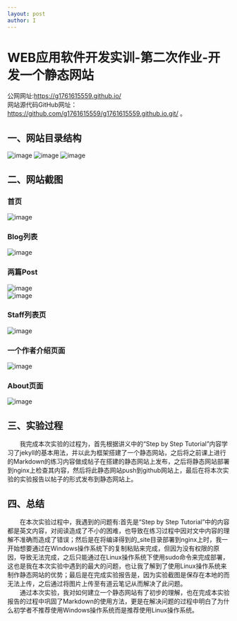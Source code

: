 ```yaml
---
layout: post
author: I
---
```

# WEB应用软件开发实训-第二次作业-开发一个静态网站    
公网网址:https://g1761615559.github.io/      
网站源代码GitHub网址：https://github.com/g1761615559/g1761615559.github.io.git/ 。

## 一、网站目录结构   
![image](https://note.youdao.com/yws/api/personal/file/WEB1731477b59d48033c8d2463b775b3908?method=download&shareKey=edd61222882155702ea231a6ce75d6b6)
![image](https://note.youdao.com/yws/api/personal/file/WEB34b179c2b3920b2b3fd000d2e0b3c9ed?method=download&shareKey=6484a82c11126050dcb5cc62cf7c76da)
![image](https://note.youdao.com/yws/api/personal/file/WEB58f871031368c553422a072d664a45cd?method=download&shareKey=bfa48a22717b23cbfd0a2a74e007aa09)
## 二、网站截图     
### 首页   
![image](https://note.youdao.com/yws/api/personal/file/WEBe8cf45e54ade683823d8387e14e94acb?method=download&shareKey=09a4f046d0c829f16e4f2700dcbfa33f)   
### Blog列表   
![image](https://note.youdao.com/yws/api/personal/file/WEBe037082d0fa5166daa1a9b22b4db0758?method=download&shareKey=428895cf9e94315cb6da279a1276a995)     
### 两篇Post   
![image](https://note.youdao.com/yws/api/personal/file/WEB9085f8f9d6adb10a376785ef01746a50?method=download&shareKey=164e69644223edf00e1d58ca5a3a764e)   
![image](https://note.youdao.com/yws/api/personal/file/WEBd0946dd0d43912d1635acff092d4b231?method=download&shareKey=a6008e9f5db61651b018aecd4c54cd50)    
### Staff列表页   
![image](https://note.youdao.com/yws/api/personal/file/WEB56ba9e1b044214d889e9f77171c49739?method=download&shareKey=4d6e3250ccc6205848c201bfb5df0399)      
### 一个作者介绍页面    
![image](https://note.youdao.com/yws/api/personal/file/WEB3a37865b91abec89405a6fe5fe2931b7?method=download&shareKey=d83271d3d4241bca9a8e931cd09bb9ef)   
### About页面   
![image](https://note.youdao.com/yws/api/personal/file/WEB85c48437ade57f3bcdbf367b3dfb7edd?method=download&shareKey=0d1e3ef3ab3a1ef0d49c8b0f332dd904)   
## 三、实验过程   
　　我完成本次实验的过程为，首先根据讲义中的“Step by Step Tutorial”内容学习了jekyll的基本用法，并以此为框架搭建了一个静态网站，之后将之前课上进行的Markdown的练习内容做成帖子在搭建的静态网站上发布，之后将静态网站部署到nginx上检查其内容，然后将此静态网站push到github网站上，最后在将本次实验的实验报告以帖子的形式发布到静态网站上。
## 四、总结   
　　在本次实验过程中，我遇到的问题有:首先是“Step by Step Tutorial”中的内容都是英文内容，对阅读造成了不小的困难，也导致在练习过程中因对文中内容的理解不准确而造成了错误；然后是在将编译得到的_site目录部署到nginx上时，我一开始想要通过在Windows操作系统下的复制粘贴来完成，但因为没有权限的原因，导致无法完成，之后只能通过在Linux操作系统下使用sudo命令来完成部署，这也是我在本次实验中遇到的最大的问题，也让我了解到了使用Linux操作系统来制作静态网站的优势；最后是在完成实验报告是，因为实验截图是保存在本地的而无法上传，之后通过将图片上传至有道云笔记从而解决了此问题。   
　　通过本次实验，我对如何建立一个静态网站有了初步的理解，也在完成本实验报告的过程中巩固了Markdown的使用方法，更是在解决问题的过程中明白了为什么初学者不推荐使用Windows操作系统而是推荐使用Linux操作系统。


    